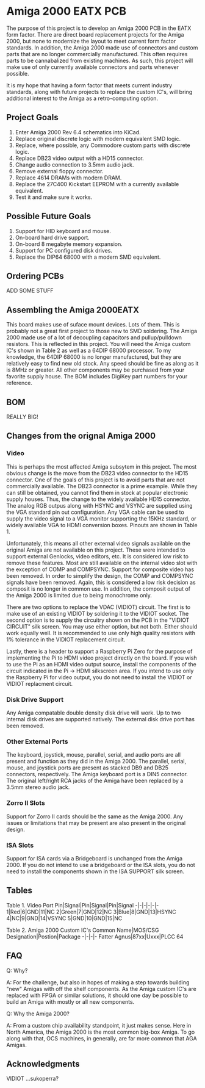 # Amiga 2000 EATX PCB
The purpose of this project is to develop an Amiga 2000 PCB in the EATX form factor. There are direct board replacement projects for the Amiga 2000, but none to modernize the layout to meet current form factor standards. In addition, the Amiga 2000 made use of connectors and custom parts that are no longer commercially manufactured. This often requires parts to be cannabalized from existing machines. As such, this project will make use of only currently available connectors and parts whenever possible.

It is my hope that having a form factor that meets current industry standards, along with future projects to replace the custom IC's, will bring additional interest to the Amiga as a retro-computing option.

## Project Goals
1. Enter Amiga 2000 Rev 6.4 schematics into KiCad.
2. Replace original discrete logic with modern equivalent SMD logic.
3. Replace, where possible, any Commodore custom parts with discrete logic.
4. Replace DB23 video output with a HD15 connector.
5. Change audio connection to 3.5mm audio jack.
6. Remove external floppy connector.
7. Replace 4614 DRAMs with modern DRAM.
8. Replace the 27C400 Kickstart EEPROM with a currently available equivalent.
9. Test it and make sure it works.

## Possible Future Goals
1. Support for HID keyboard and mouse.
2. On-board hard drive support.
3. On-board 8 megabyte memory expansion.
4. Support for PC configured disk drives.
5. Replace the DIP64 68000 with a modern SMD equivalent.

## Ordering PCBs
ADD SOME STUFF

## Assembling the Amiga 2000EATX
This board makes use of suface mount devices. Lots of them. This is probably not a great first project to those new to SMD soldering. The Amiga 2000 made use of a lot of decoupling capacitors and pullup/pulldown resistors. This is reflected in this project. You will need the Amiga custom IC's shown in Table 2 as well as a 64DIP 68000 processor. To my knowledge, the 64DIP 68000 is no longer manufactured, but they are relatively easy to find new old stock. Any speed should be fine as along as it is 8MHz or greater. All other components may be purchased from your favorite supply house. The BOM includes DigiKey part numbers for your reference.

## BOM
REALLY BIG!

## Changes from the orignal Amiga 2000
### Video
This is perhaps the most affected Amiga subsytem in this project. The most obvious change is the move from the DB23 video connector to the HD15 connector. One of the goals of this project is to avoid parts that are not commercially available. The DB23 connector is a prime example. While they can still be obtained, you cannot find them in stock at popular electronic supply houses. Thus, the change to the widely available HD15 connector. The analog RGB outpus along with HSYNC and VSYNC are supplied using the VGA standard pin out configuration. Any VGA cable can be used to supply the video signal to a VGA monitor supporting the 15KHz standard, or widely available VGA to HDMI conversion boxes. Pinouts are shown in Table 1.

Unfortunately, this means all other external video signals available on the original Amiga are not available on this project. These were intended to support external Genlocks, video editors, etc. It is considered low risk to remove these features. Most are still available on the internal video slot with the exception of COMP and COMPSYNC. Support for composite video has been removed. In order to simplify the design, the COMP and COMPSYNC signals have been removed. Again, this is considered a low risk decision as composit is no longer in common use. In addition, the composit output of the Amiga 2000 is limited due to being monochrome only.

There are two options to replace the VDAC (VIDIOT) circuit. The first is to make use of an existing VIDIOT by soldering it to the VIDIOT socket. The second option is to supply the circuitry shown on the PCB in the "VIDIOT CIRCUIT" silk screen. You may use either option, but not both. Either should work equally well. It is recommended to use only high quality resistors with 1% tolerance in the VIDIOT replacement circuit.

Lastly, there is a header to support a Raspberry Pi Zero for the purpose of implementing the Pi to HDMI video project directly on the board. If you wish to use the Pi as an HDMI video output source, install the components of the circuit indicated in the Pi -> HDMI silkscreen area. If you intend to use only the Raspberry Pi for video output, you do not need to install the VIDIOT or VIDIOT replacment circuit.

### Disk Drive Support
Any Amiga compatable double density disk drive will work. Up to two internal disk drives are supported natively. The external disk drive port has been removed.

### Other External Ports
The keyboard, joystick, mouse, parallel, serial, and audio ports are all present and function as they did in the Amiga 2000. The parallel, serial, mouse, and joystick ports are present as stacked DB9 and DB25 connectors, respectively. The Amiga keyboard port is a DIN5 connector. The original left/right RCA jacks of the Amiga have been replaced by a 3.5mm stereo audio jack.

### Zorro II Slots
Support for Zorro II cards should be the same as the Amiga 2000. Any issues or limitations that may be present are also present in the original design.

### ISA Slots
Support for ISA cards via a Bridgeboard is unchanged from the Amiga 2000. If you do not intend to use a bridgeboard or the ISA slots, you do not need to install the components shown in the ISA SUPPORT silk screen.

## Tables
Table 1. Video Port
Pin|Signal|Pin|Signal|Pin|Signal
-|-|-|-|-|-
1|Red|6|GND|11|NC
2|Green|7|GND|12|NC
3|Blue|8|GND|13|HSYNC
4|NC|9|GND|14|VSYNC
5|GND|10|GND|15|NC

Table 2. Amiga 2000 Custom IC's
Common Name|MOS/CSG Designation|Postion|Package
-|-|-|-
Fatter Agnus|87xx|Uxxx|PLCC 64

## FAQ
Q: Why?

A: For the challenge, but also in hopes of making a step towards building "new" Amigas with off the shelf components. As the Amiga custom IC's are replaced with FPGA or similar solutions, it should one day be possible to build an Amiga with mostly or all new components.

Q: Why the Amiga 2000?

A: From a custom chip availability standpoint, it just makes sense. Here in North America, the Amiga 2000 is the most common big-box Amiga. To go along with that, OCS machines, in generally, are far more common that AGA Amigas.

## Acknowledgments
VIDIOT ...sukoperra?

